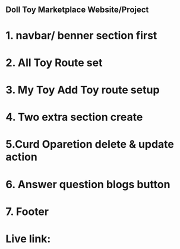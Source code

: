 ## Doll Toy Marketplace Website/Project

# 1. navbar/ benner section first
# 2. All Toy Route set
# 3. My Toy Add Toy route setup
# 4. Two extra section create
# 5.Curd Oparetion delete & update action
# 6. Answer question blogs button 
# 7. Footer
#
#   Live link: